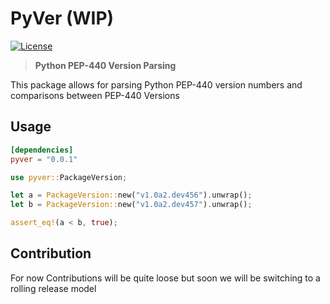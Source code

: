 # PyVer (WIP)

[![License](https://img.shields.io/badge/license-MIT-blue?style=flat-square)](LICENSE-MIT)

> **Python PEP-440 Version Parsing**

This package allows for parsing Python PEP-440 version numbers and comparisons between PEP-440 Versions

## Usage

```Toml
[dependencies]
pyver = "0.0.1"
```

```Rust
use pyver::PackageVersion;

let a = PackageVersion::new("v1.0a2.dev456").unwrap();
let b = PackageVersion::new("v1.0a2.dev457").unwrap();

assert_eq!(a < b, true);
```


## Contribution

For now Contributions will be quite loose but soon we will be switching to a rolling release model
